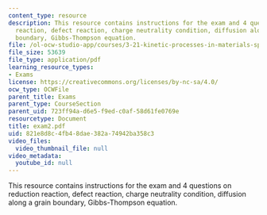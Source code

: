 ```yaml
---
content_type: resource
description: This resource contains instructions for the exam and 4 questions on reduction
  reaction, defect reaction, charge neutrality condition, diffusion along a grain
  boundary, Gibbs-Thompson equation.
file: /ol-ocw-studio-app/courses/3-21-kinetic-processes-in-materials-spring-2006/821e8d8c4fb48dae382a74942ba358c3_exam2.pdf
file_size: 53639
file_type: application/pdf
learning_resource_types:
- Exams
license: https://creativecommons.org/licenses/by-nc-sa/4.0/
ocw_type: OCWFile
parent_title: Exams
parent_type: CourseSection
parent_uid: 723ff94a-d6e5-f9ed-c0af-58d61fe0769e
resourcetype: Document
title: exam2.pdf
uid: 821e8d8c-4fb4-8dae-382a-74942ba358c3
video_files:
  video_thumbnail_file: null
video_metadata:
  youtube_id: null
---
```

This resource contains instructions for the exam and 4 questions on reduction reaction, defect reaction, charge neutrality condition, diffusion along a grain boundary, Gibbs-Thompson equation.